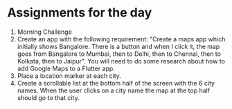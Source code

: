 # Assignments for the day

1. Morning Challenge
2. Create an app with the following requirement: "Create a maps app which initially shows Bangalore.  There is a button and when I click it, the map goes from Bangalore to Mumbai, then to Delhi, then to Chennai, then to Kolkata, then to Jaipur".  You will need to do some research about how to add Google Maps to a Flutter app. 
3. Place a location marker at each city.
4. Create a scrollable list at the bottom half of the screen with the 6 city names.  When the user clicks on a city name the map at the top half should go to that city.
